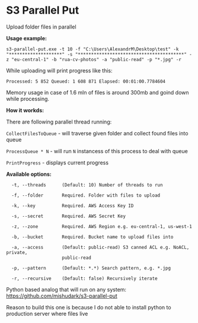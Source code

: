 # S3 Parallel Put

Upload folder files in parallel

**Usage example:**

```
s3-parallel-put.exe -t 10 -f "C:\Users\AlexandrM\Desktop\test" -k "********************" -s "****************************************" -z "eu-central-1" -b "rua-cv-photos" -a "public-read" -p "*.jpg" -r
```

While uploading will print progress like this:

```
Processed: 5 852 Queued: 1 608 871 Elapsed: 00:01:00.7784604
```

Memory usage in case of 1.6 mln of files is around 300mb and goind down while processing.

**How it workds:**

There are following parallel thread running:

`CollectFilesToQueue` - will traverse given folder and collect found files into queue

`ProcessQueue * N` - will run `N` instancess of this process to deal with queue

`PrintProgress` - displays current progress

**Available options:**

```
  -t, --threads      (Default: 10) Number of threads to run

  -f, --folder       Required. Folder with files to upload

  -k, --key          Required. AWS Access Key ID

  -s, --secret       Required. AWS Secret Key

  -z, --zone         Required. AWS Region e.g. eu-central-1, us-west-1

  -b, --bucket       Required. Bucket name to upload files into

  -a, --access       (Default: public-read) S3 canned ACL e.g. NoACL, private,
                     public-read

  -p, --pattern      (Default: *.*) Search pattern, e.g. *.jpg

  -r, --recursive    (Default: false) Recursively iterate
```

Python based analog that will run on any system: https://github.com/mishudark/s3-parallel-put

Reason to build this one is because I do not able to install python to production server where files live